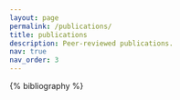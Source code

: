 ```yaml
---
layout: page
permalink: /publications/
title: publications
description: Peer-reviewed publications.
nav: true
nav_order: 3
---
```


<!-- _pages/publications.md -->
<div class="publications">

{% bibliography %}

</div>
